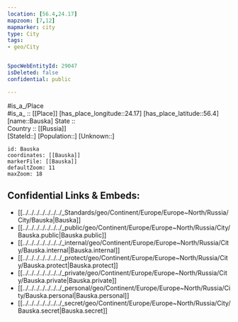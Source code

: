 ```yaml
---
location: [56.4,24.17] 
mapzoom: [7,12] 
mapmarker: city 
type: City
tags:
- geo/City


SpocWebEntityId: 29047
isDeleted: false
confidential: public

---
```

#is_a_/Place  
#is_a_ :: [[Place]] 
[has_place_longitude::24.17] 
[has_place_latitude::56.4] 
[name::Bauska] 
State ::  
Country :: [[Russia]]  
[StateId::] 
[Population::] 
[Unknown::] 


```leaflet
id: Bauska
coordinates: [[Bauska]] 
markerFile: [[Bauska]] 
defaultZoom: 11 
maxZoom: 18
```


## Confidential Links & Embeds: 
- [[../../../../../../../_Standards/geo/Continent/Europe/Europe~North/Russia/City/Bauska|Bauska]] 
- [[../../../../../../../_public/geo/Continent/Europe/Europe~North/Russia/City/Bauska.public|Bauska.public]] 
- [[../../../../../../../_internal/geo/Continent/Europe/Europe~North/Russia/City/Bauska.internal|Bauska.internal]] 
- [[../../../../../../../_protect/geo/Continent/Europe/Europe~North/Russia/City/Bauska.protect|Bauska.protect]] 
- [[../../../../../../../_private/geo/Continent/Europe/Europe~North/Russia/City/Bauska.private|Bauska.private]] 
- [[../../../../../../../_personal/geo/Continent/Europe/Europe~North/Russia/City/Bauska.personal|Bauska.personal]] 
- [[../../../../../../../_secret/geo/Continent/Europe/Europe~North/Russia/City/Bauska.secret|Bauska.secret]] 
